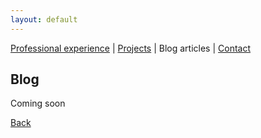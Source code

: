 ```yaml
---
layout: default
---
```


[Professional experience](./professional-experience.html) | [Projects](./projects.html) | Blog articles | [Contact](./contact.html)

## Blog

Coming soon

[Back](./)

